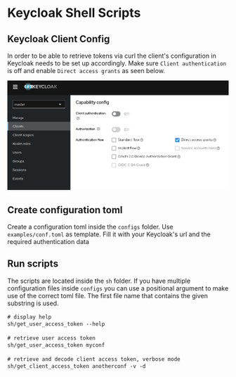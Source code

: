 # Keycloak Shell Scripts

## Keycloak Client Config

In order to be able to retrieve tokens via curl the client's configuration in Keycloak needs to be set up accordingly. Make sure `Client authentication` is off and enable `Direct access grants` as seen below.

![client conf](gfx/client_config.png)

## Create configuration toml

Create a configuration toml inside the `configs` folder. Use `examples/conf.toml` as template. Fill it with your Keycloak's url and the required authentication data

## Run scripts

The scripts are located inside the `sh` folder. If you have multiple configuration files inside `configs` you can use a positional argument to make use of the correct toml file. The first file name that contains the given substring is used.

```shell
# display help
sh/get_user_access_token --help

# retrieve user access token
sh/get_user_access_token myconf

# retrieve and decode client access token, verbose mode
sh/get_client_access_token anotherconf -v -d
```
